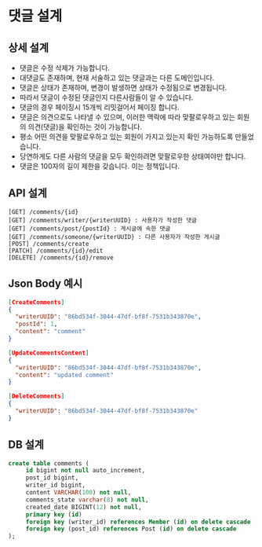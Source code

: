 # 댓글 설계

## 상세 설계
* 댓글은 수정 삭제가 가능합니다.
* 대댓글도 존재하며, 현재 서술하고 있는 댓글과는 다른 도메인입니다.
* 댓글은 상태가 존재하며, 변경이 발생하면 상태가 수정됨으로 변경됩니다. 
* 따라서 댓글이 수정된 댓글인지 다른사람들이 알 수 있습니다.
* 댓글의 경우 페이징시 15개씩 리밋걸어서 페이징 합니다.
* 댓글은 의견으로도 나타낼 수 있으며, 이러한 맥락에 따라 맞팔로우하고 있는 회원의 의견(댓글)을 확인하는 것이 가능합니다.
* 평소 어떤 의견을 맞팔로우하고 있는 회원이 가지고 있는지 확인 가능하도록 만들었습니다.
* 당연하게도 다른 사람의 댓글을 모두 확인하려면 맞팔로우한 상태여야만 합니다.
* 댓글은 100자의 길이 제한을 갖습니다. 이는 정책입니다.

## API 설계
```
[GET] /comments/{id}
[GET] /comments/writer/{writerUUID} : 사용자가 작성한 댓글
[GET] /comments/post/{postId} : 게시글에 속한 댓글
[GET] /comments/someone/{writerUUID} : 다른 사용자가 작성한 게시글
[POST] /comments/create
[PATCH] /comments/{id}/edit
[DELETE] /comments/{id}/remove
```

## Json Body 예시
```json
[CreateComments]
{
  "writerUUID": "86bd534f-3044-47df-bf8f-7531b343870e",
  "postId": 1,
  "content": "comment"
}

[UpdateCommentsContent]
{
  "writerUUID": "86bd534f-3044-47df-bf8f-7531b343870e",
  "content": "updated comment"
}

[DeleteComments]
{
  "writerUUID": "86bd534f-3044-47df-bf8f-7531b343870e"
}
```

## DB 설계
```sql
create table comments (
     id bigint not null auto_increment,
     post_id bigint,
     writer_id bigint,
     content VARCHAR(100) not null,
     comments_state varchar(8) not null,
     created_date BIGINT(12) not null,
     primary key (id)
     foreign key (writer_id) references Member (id) on delete cascade
     foreign key (post_id) references Post (id) on delete cascade
);
```